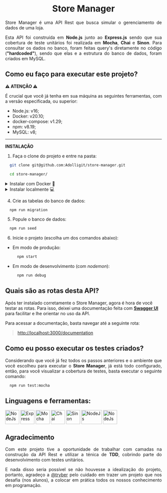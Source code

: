 <h1 align="center">Store Manager</h1>

<p align="justify">
  Store Manager é uma API Rest que busca simular o gerenciamento de dados de uma loja.
</p>
<p align="justify">
  Esta API foi construída em <b>Node.js</b> junto ao <b>Express.js</b> sendo que sua cobertura de teste unitários foi realizada em <b>Mocha</b>, <b>Chai</b> e <b>Sinon</b>. Para consultar os dados no banco, foram feitas query's diretamente no código (<b>"hardcoded"</b>), sendo que elas e a estrutura do banco de dados, foram criados em MySQL.
</p>

## Como eu faço para executar este projeto?

**⚠️ ATENÇÃO ⚠️**
<p align="justify">
É crucial que você já tenha em sua máquina as seguintes ferramentas, com a versão especificada, ou superior:
</p>

- Node.js: v16;
- Docker: v20.10;
- docker-compose: v1.29;
- npm: v8.19;
- MySQL: v8;
---

**INSTALAÇÃO**

1. Faça o clone do projeto e entre na pasta:

```bash
  git clone git@github.com:Adolligit/store-manager.git

  cd store-manager/
```
<details>
  <summary>Instalar com Docker 🐳</summary><br>

  2. Crie e inicie os contêiners:
  ```bash
    docker-compose up -d
  ```
  3. Entre no contêiner da aplicação:
  ```bash
    docker exec -it store_manager bash
  ```
  ---
</details>

<details>
  <summary>Instalar localmente 💻</summary><br>

  2. Crie um arquivo **.env** na pasta raiz e declare as variáveis de ambiente:
   ```bash
    touch .env
   ```
   - Exemplo de arquivo **.env** (o nome de cada chave deve ser exatamente como esta declarado):
      ```bash
        MYSQL_HOST=localhost
        MYSQL_PORT=3306
        MYSQL_USER=nome_do_seu_usuário
        MYSQL_PASSWORD=sua_senha
        MYSQL_DATABASE=StoreManager
        APP_PORT=3000
      ```
  3. Instale as dependências do projeto:
  ```bash
    npm install
  ```
  ---
</details>

4. Crie as tabelas do banco de dados:
```bash
  npm run migration
```
5. Popule o banco de dados:
```bash
  npm run seed
```
6. Inicie o projeto (escolha um dos comandos abaixo): 
  - Em modo de produção:
    ```bash
      npm start
    ```
  - Em modo de desenvolvimento (com *nodemon*):
    ```bash
      npm run debug 
    ```

## Quais são as rotas desta API?
Após ter instalado corretamente o Store Manager, agora é hora de você testar as rotas. Para isso, deixei uma documentação feita com **[Swagger UI](https://swagger.io/tools/swagger-ui/)** para facilitar e lhe orientar no uso da API.

Para acessar a documentação, basta navegar até a seguinte rota: 
> [http://localhost:3000/documentation](http://localhost:3000/documentation/)

## Como eu posso executar os testes criados?

<p align="justify">
Considerando que você já fez todos os passos anteriores e o ambiente que você escolheu para executar o <b>Store Manager</b>, já está todo configurado, então, para você visualizar a cobertura de testes, basta executar o seguinte comando:
</p>

```bash
  npm run test:mocha
```

## Linguagens e ferramentas:
<div>
    <a href="https://nodejs.org/en/"><img align="center" alt="NodeJs" height="45" width="45" src="https://cdn.jsdelivr.net/gh/devicons/devicon/icons/nodejs/nodejs-original.svg"></a>
    <a href="https://expressjs.com/pt-br/"><img align="center" alt="Express" height="45" width="45" src="https://cdn.jsdelivr.net/gh/devicons/devicon/icons/express/express-original.svg"></a>
    <a href="https://mochajs.org/"><img align="center" alt="Mocha" height="45" width="45" src="https://cdn.jsdelivr.net/gh/devicons/devicon/icons/mocha/mocha-plain.svg"></a>
    <a href="https://www.chaijs.com/"><img align="center" alt="Chai" height="45" width="45" src="https://cdn.icon-icons.com/icons2/2699/PNG/512/chaijs_logo_icon_168435.png"></a>
    <a href="https://sinonjs.org/"><img align="center" alt="Sinon" height="45" width="45" src="https://avatars.githubusercontent.com/u/6570253?s=280&v=4"></a>
    <a href="https://dev.mysql.com/doc/"><img align="center" alt="NodeJs" height="45" width="66" src="https://upload.wikimedia.org/wikipedia/labs/8/8e/Mysql_logo.png"></a>
    <a href="https://docs.docker.com/"><img align="center" alt="NodeJs" height="45" width="45" src="https://www.docker.com/wp-content/uploads/2022/03/vertical-logo-monochromatic.png"></a>
</div>

## Agradecimento
<p align="justify">
Com este projeto tive a oportunidade de trabalhar com camadas na construção da API Rest e utilizar a ténica de <b>TDD</b>, cobrindo parte do desenvolvimento com testes unitários.
</p>

<p align="justify">
E nada disso seria possível se não houvesse a idealização do projeto, portanto, agradeço a <a href="https://github.com/tryber">@tryber</a> pelo cuidado em trazer um projeto que nos desafia (nos alunos), a colocar em prática todos os nossos conhecimento em programação. 
</p>